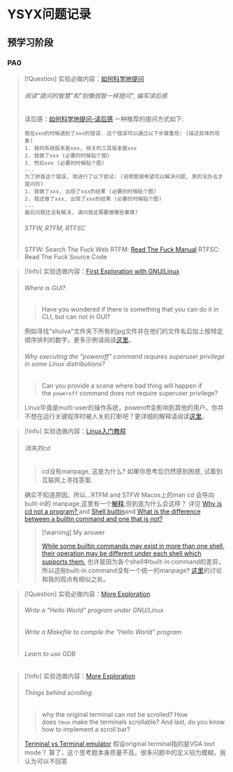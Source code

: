 # YSYX问题记录

## **预学习阶段**

### PA0

> [!Question] 实验必做内容：[如何科学地提问](https://ysyx.oscc.cc/docs/2306/preliminary/0.1.html#%E5%A6%82%E4%BD%95%E7%A7%91%E5%AD%A6%E5%9C%B0%E6%8F%90%E9%97%AE)
> 
> ###### 阅读"提问的智慧"和"别像弱智一样提问", 编写读后感
> 读后感：[如何科学地提问-读后感](codetest/typst/report.pdf#page=1&selection=0,0,0,7)
> 一种推荐的提问方式如下:
> ```
> 我在xxx的时候遇到了xxx的错误. 这个错误可以通过以下步骤重现: (描述具体的现象)
> 1. 我的系统版本是xxx, 相关的工具版本是xxx
> 2. 我做了xxx (必要的时候贴个图)
> 3. 然后xxx (必要的时候贴个图)
> ...
> 为了排查这个错误, 我进行了以下尝试: (说明我很希望可以解决问题, 真的没办法才提问的)
> 1. 我做了xxx, 出现了xxx的结果 (必要的时候贴个图)
> 2. 我还做了xxx, 出现了xxx的结果 (必要的时候贴个图)
> ...
> 最后问题还没有解决, 请问我还需要做哪些事情?
> ```
> >
> ###### STFW, RTFM, RTFSC
> STFW: Search The Fuck Web
> RTFM: [Read The Fuck Manual](https://en.wikipedia.org/wiki/RTFM)
> RTFSC: Read The Fuck Source Code

> [!info] 实验选做内容：[First Exploration with GNU/Linux ](https://ysyx.oscc.cc/docs/ics-pa/0.2.html)
> 
> ###### Where is GUI?
> >Have you wondered if there is something that you can do it in CLI, but can not in GUI?
> 
> 例如寻找"shulva"文件夹下所有的jpg文件并在他们的文件名后加上按特定顺序排列的数字。更多示例请阅读[这里](https://www.reddit.com/r/linux/comments/2mur41/what_is_there_you_cannot_do_using_gui_what_you/)。
> 
> ###### Why executing the "poweroff" command requires superuser privilege in some Linux distributions?
> > Can you provide a scene where bad thing will happen if the `poweroff` command does not require superuser privilege?
> 
> Linux毕竟是multi-user的操作系统，poweroff会影响到其他的用户。你并不想在运行关键程序时被人关机打断吧？更详细的解释请阅读[这里](https://unix.stackexchange.com/questions/253767/why-does-reboot-and-poweroff-require-root-privileges)。

> [!info] 实验选做内容：[Linux入门教程](https://ysyx.oscc.cc/docs/ics-pa/linux.html#%E6%8E%A2%E7%B4%A2%E5%91%BD%E4%BB%A4%E8%A1%8C)
> 
> ###### 消失的cd
> > cd没有manpage, 这是为什么? 如果你思考后仍然感到困惑, 试着到互联网上寻找答案.
> 
> 确实不知道原因。所以...RTFM and STFW
> Macos上的man cd 会导向 bulit-in的 manpage,这里有一个[解释](https://superuser.com/questions/1487103/running-whatis-cd-always-returns-nothing-appropriate-on-ubuntu-18-04),但到底为什么会这样？
> 详见 [Why is cd not a program? ](https://unix.stackexchange.com/questions/38808/why-is-cd-not-a-program)and [Shell builtin](https://en.wikipedia.org/wiki/Shell_builtin)and 
> [What is the difference between a builtin command and one that is not? ](https://unix.stackexchange.com/questions/11454/what-is-the-difference-between-a-builtin-command-and-one-that-is-not)
> 
>
> > [!warning] My answer
> > 
> > [While some builtin commands may exist in	more than one shell, their operation may be different	under each shell which supports them.](https://man.freebsd.org/cgi/man.cgi?builtin#DESCRIPTION)
> > 也许是因为各个shell中built-in command的差异，所以这些built-in command没有一个统一的manpage?
> > [这里](https://unix.stackexchange.com/questions/167004/why-dont-shell-builtins-have-proper-man-pages)的讨论和我的观点有相似之处。

> [!Question] 实验必做内容：[More Exploration](https://ysyx.oscc.cc/docs/ics-pa/0.5.html)
> 
> ###### Write a "Hello World" program under GNU/Linux
> ###### Write a Makefile to compile the "Hello World" program
> ###### Learn to use GDB
> 


> [!info] 实验选做内容：[More Exploration](https://ysyx.oscc.cc/docs/ics-pa/0.5.html)
> 
> ###### Things behind scrolling
> > why the original terminal can not be scrolled? 
> > How does `tmux` make the terminals scrollable? 
> > And last, do you know how to implement a scroll bar?
>
> [Terminal vs Terminal emulator](https://unix.stackexchange.com/questions/254359/terminal-vs-terminal-emulator)
> 假设original terminal指的是VGA text mode？
> 算了，这个思考题本身质量不高，很多问题中的定义较为模糊，我认为可以不回答
